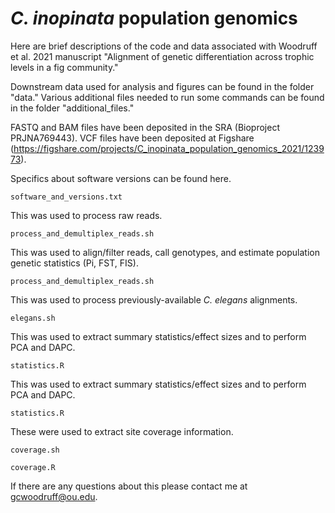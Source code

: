 # _C. inopinata_ population genomics

Here are brief descriptions of the code and data associated with Woodruff et al. 2021 manuscript "Alignment of genetic differentiation across trophic levels in a fig community."

Downstream data used for analysis and figures can be found in the folder "data." Various additional files needed to run some commands can be found in the folder "additional_files."

FASTQ and BAM files have been deposited in the SRA (Bioproject PRJNA769443). VCF files have been deposited at Figshare (https://figshare.com/projects/C_inopinata_population_genomics_2021/123973).


Specifics about software versions can be found here.
```
software_and_versions.txt
```

This was used to process raw reads.
```
process_and_demultiplex_reads.sh 
```

This was used to align/filter reads, call genotypes, and estimate population genetic statistics (Pi, FST, FIS).
```
process_and_demultiplex_reads.sh 
```

This was used to process previously-available _C. elegans_ alignments.
```
elegans.sh 
```

This was used to extract summary statistics/effect sizes and to perform PCA and DAPC.
```
statistics.R
```

This was used to extract summary statistics/effect sizes and to perform PCA and DAPC.
```
statistics.R
```
These were used to extract site coverage information.
```
coverage.sh
```
```
coverage.R
```

If there are any questions about this please contact me at gcwoodruff@ou.edu.
